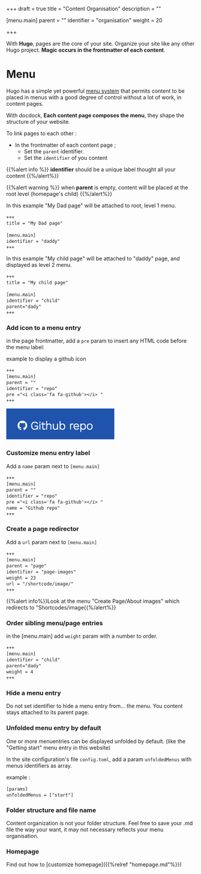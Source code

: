 +++
draft = true
title = "Content Organisation"
description = ""

[menu.main]
parent = ""
identifier = "organisation"
weight = 20

+++

With **Hugo**, pages are the core of your site. Organize your site like any other Hugo project. **Magic occurs in the frontmatter of each content**.


# Menu
Hugo has a simple yet powerful [menu system](https://gohugo.io/extras/menus/) that permits content to be placed in menus with a good degree of control without a lot of work, in content pages.

With docdock, **Each content page composes the menu**, they shape the structure of your website.

To link pages to each other :

* In the frontmatter of each content page ;
	* Set the `parent` identifier.
	* Set the `identifier` of you content


{{%alert info %}} **identifier** should be a unique label thought all your content {{%/alert%}}

{{%alert warning %}} when **parent** is empty, content will be placed at the root level (homepage's child) {{%/alert%}}

In this example "My Dad page" will be attached to root, level 1 menu.

	+++
	title = "My Dad page"

	[menu.main]
	identifier = "daddy"
	+++


In this example "My child page" will be attached to "daddy" page, and displayed as level 2 menu.

	+++
	title = "My child page"

	[menu.main]
	identifier = "child"
	parent="dady"
	+++

### Add icon to a menu entry

in the page frontmatter, add a `pre` param to insert any HTML code before the menu label:

example to display a github icon

	+++
	[menu.main]
	parent = ""
	identifier = "repo"
	pre ="<i class='fa fa-github'></i> "
	+++

![dsf](/menu-entry-icon.png?height=40px&classes=shadow)

### Customize menu entry label

Add a `name` param next to `[menu.main]`

	+++
	[menu.main]
	parent = ""
	identifier = "repo"
	pre ="<i class='fa fa-github'></i> "
	name = "Github repo"
	+++

### Create a page redirector
Add a `url` param next to `[menu.main]`

	+++
	[menu.main]
	parent = "page"
	identifier = "page-images"
	weight = 23
	url = "/shortcode/image/"
	+++

{{%alert info%}}Look at the menu "Create Page/About images" which redirects to "Shortcodes/image{{%/alert%}}

### Order sibling menu/page entries

in the [menu.main] add `weight` param with a number to order.

	+++
	[menu.main]
	identifier = "child"
	parent="dady"
	weight = 4
	+++


### Hide a menu entry

Do not set identifier to hide a menu entry from... the menu.
You content stays attached to its parent page.


### Unfolded menu entry by default

One or more menuentries can be displayed unfolded by default. (like the "Getting start" menu entry  in this website)

In the site configuration's file `config.toml`, add a param `unfoldedMenus` with menus identifiers as array.

example :

```
[params]
unfoldedMenus = ["start"]
```

### Folder structure and file name

Content organization is not your folder structure.
Feel free to save your .md file the way your want, it may not necessary reflects your menu organisation.

### Homepage

Find out how to [customize homepage]({{%relref "homepage.md"%}})
